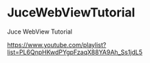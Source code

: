 # JuceWebViewTutorial
Juce WebView Tutorial

https://www.youtube.com/playlist?list=PL6QnpHKwdPYgpFzaqX88YA9Ah_Ss1jdL5
